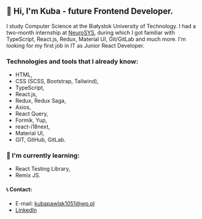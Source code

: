## 👋 Hi, I'm Kuba - future Frontend Developer.

I study Computer Science at the Białystok University of Technology. I had a two-month internship at [NeuroSYS](https://neurosys.com/blog/telemetric-system), during which I got familiar with TypeScript, React.js, Redux, Material UI, Git/GitLab and much more. I'm looking for my first job in IT as Junior React Developer. 

### Technologies and tools that I already know: 

- HTML,
- CSS (SCSS, Bootstrap, Tailwind),
- TypeScript,
- React.js,
- Redux, Redux Saga,
- Axios,
- React Query,
- Formik, Yup,
- react-i18next,
- Material UI,
- GIT, GitHub, GitLab.

### 📖 I'm currently learning: 

- React Testing Library,
- Remix JS.

#### 📞 Contact:

- E-mail: kubapawlak1051@wp.pl
- [LinkedIn](https://www.linkedin.com/in/jakub-pawlak-frontend-dev/)
